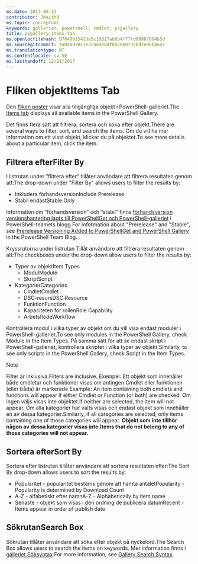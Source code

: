 ```yaml
---
ms.date: 2017-06-12
contributor: JKeithB
ms.topic: conceptual
keywords: galleriet, powershell, cmdlet, psgallery
title: psgallery_items_tab
ms.openlocfilehash: 8704091542de5c19817ab0b4f77fd98987084b5d
ms.sourcegitcommit: 1a0a0928c1e3cae4e8df8d79b0737bd7ed6b4e47
ms.translationtype: MT
ms.contentlocale: sv-SE
ms.lasthandoff: 12/21/2017
---
```

# <a name="items-tab"></a><span data-ttu-id="8b922-103">Fliken objekt</span><span class="sxs-lookup"><span data-stu-id="8b922-103">Items Tab</span></span>

<span data-ttu-id="8b922-104">Den [fliken poster](https://www.powershellgallery.com/items) visar alla tillgängliga objekt i PowerShell-galleriet.</span><span class="sxs-lookup"><span data-stu-id="8b922-104">The [Items tab](https://www.powershellgallery.com/items) displays all available items in the PowerShell Gallery.</span></span>

<span data-ttu-id="8b922-105">Det finns flera sätt att filtrera, sortera och söka efter objekt.</span><span class="sxs-lookup"><span data-stu-id="8b922-105">There are several ways to filter, sort, and search the items.</span></span>
<span data-ttu-id="8b922-106">Om du vill ha mer information om ett visst objekt, klickar du på objektet.</span><span class="sxs-lookup"><span data-stu-id="8b922-106">To see more details about a particular item, click the item.</span></span>

## <a name="filter-by"></a><span data-ttu-id="8b922-107">Filtrera efter</span><span class="sxs-lookup"><span data-stu-id="8b922-107">Filter By</span></span>

<span data-ttu-id="8b922-108">I listrutan under ”filtrera efter” tillåter användare att filtrera resultaten genom att:</span><span class="sxs-lookup"><span data-stu-id="8b922-108">The drop-down under "Filter By" allows users to filter the results by:</span></span>
* <span data-ttu-id="8b922-109">Inkludera förhandsversion</span><span class="sxs-lookup"><span data-stu-id="8b922-109">Include Prerelease</span></span>
* <span data-ttu-id="8b922-110">Stabil endast</span><span class="sxs-lookup"><span data-stu-id="8b922-110">Stable Only</span></span>

<span data-ttu-id="8b922-111">Information om ”förhandsversion” och ”stabil” finns [förhandsversion versionshantering lagts till PowerShellGet och PowerShell-galleriet](https://blogs.msdn.microsoft.com/powershell/2017/12/05/prerelease-versioning-added-to-powershellget-and-powershell-gallery/) i PowerShell-teamets blogg.</span><span class="sxs-lookup"><span data-stu-id="8b922-111">For information about "Prerelease" and "Stable", see [Prerelease Versioning Added to PowerShellGet and PowerShell Gallery](https://blogs.msdn.microsoft.com/powershell/2017/12/05/prerelease-versioning-added-to-powershellget-and-powershell-gallery/) in the PowerShell Team Blog.</span></span>

<span data-ttu-id="8b922-112">Kryssrutorna under listrutan Tillåt användare att filtrera resultaten genom att:</span><span class="sxs-lookup"><span data-stu-id="8b922-112">The checkboxes under the drop-down allow users to filter the results by:</span></span>
* <span data-ttu-id="8b922-113">Typer av objekt</span><span class="sxs-lookup"><span data-stu-id="8b922-113">Item Types</span></span>
  - <span data-ttu-id="8b922-114">Modul</span><span class="sxs-lookup"><span data-stu-id="8b922-114">Module</span></span>
  - <span data-ttu-id="8b922-115">Skript</span><span class="sxs-lookup"><span data-stu-id="8b922-115">Script</span></span>
* <span data-ttu-id="8b922-116">Kategorier</span><span class="sxs-lookup"><span data-stu-id="8b922-116">Categories</span></span>
  - <span data-ttu-id="8b922-117">Cmdlet</span><span class="sxs-lookup"><span data-stu-id="8b922-117">Cmdlet</span></span>
  - <span data-ttu-id="8b922-118">DSC-resurs</span><span class="sxs-lookup"><span data-stu-id="8b922-118">DSC Resource</span></span>
  - <span data-ttu-id="8b922-119">Funktion</span><span class="sxs-lookup"><span data-stu-id="8b922-119">Function</span></span>
  - <span data-ttu-id="8b922-120">Kapaciteten för rollen</span><span class="sxs-lookup"><span data-stu-id="8b922-120">Role Capability</span></span>
  - <span data-ttu-id="8b922-121">Arbetsflöde</span><span class="sxs-lookup"><span data-stu-id="8b922-121">Workflow</span></span>

<span data-ttu-id="8b922-122">Kontrollera modul i vilka typer av objekt om du vill visa endast moduler i PowerShell-galleriet.</span><span class="sxs-lookup"><span data-stu-id="8b922-122">To see only modules in the PowerShell Gallery, check Module in the Item Types.</span></span>
<span data-ttu-id="8b922-123">På samma sätt för att se endast skript i PowerShell-galleriet, kontrollera skriptet i vilka typer av objekt.</span><span class="sxs-lookup"><span data-stu-id="8b922-123">Similarly, to see only scripts in the PowerShell Gallery, check Script in the Item Types.</span></span>

> [!NOTE]
> <span data-ttu-id="8b922-124">Filter är inklusiva.</span><span class="sxs-lookup"><span data-stu-id="8b922-124">Filters are inclusive.</span></span>
> <span data-ttu-id="8b922-125">Exempel: Ett objekt som innehåller både cmdletar och funktioner visas om antingen Cmdlet eller funktionen (eller båda) är markerade.</span><span class="sxs-lookup"><span data-stu-id="8b922-125">Example: An item containing both cmdlets and functions will appear if either Cmdlet or Function (or both) are checked.</span></span>
> <span data-ttu-id="8b922-126">Om ingen väljs visas inte objektet.</span><span class="sxs-lookup"><span data-stu-id="8b922-126">If neither are selected, the item will not appear.</span></span>
> <span data-ttu-id="8b922-127">Om alla kategorier har valts visas och endast objekt som innehåller en av dessa kategorier.</span><span class="sxs-lookup"><span data-stu-id="8b922-127">Similarly, if all categories are selected, only items containing one of those categories will appear.</span></span>
> <span data-ttu-id="8b922-128">**Objekt som inte tillhör någon av dessa kategorier visas inte.**</span><span class="sxs-lookup"><span data-stu-id="8b922-128">**Items that do not belong to any of those categories will not appear.**</span></span>

## <a name="sort-by"></a><span data-ttu-id="8b922-129">Sortera efter</span><span class="sxs-lookup"><span data-stu-id="8b922-129">Sort By</span></span>

<span data-ttu-id="8b922-130">Sortera efter listrutan tillåter användare att sortera resultaten efter:</span><span class="sxs-lookup"><span data-stu-id="8b922-130">The Sort By drop-down allows users to sort the results by:</span></span>
* <span data-ttu-id="8b922-131">Popularitet - popularitet bestäms genom att hämta antalet</span><span class="sxs-lookup"><span data-stu-id="8b922-131">Popularity - Popularity is determined by Download Count</span></span>
* <span data-ttu-id="8b922-132">A-Z - alfabetiskt efter namn</span><span class="sxs-lookup"><span data-stu-id="8b922-132">A-Z - Alphabetically by item name</span></span>
* <span data-ttu-id="8b922-133">Senaste - objekt som visas i den ordning de publicera datum</span><span class="sxs-lookup"><span data-stu-id="8b922-133">Recent - Items appear in order of publish date</span></span>

## <a name="search-box"></a><span data-ttu-id="8b922-134">Sökrutan</span><span class="sxs-lookup"><span data-stu-id="8b922-134">Search Box</span></span>

<span data-ttu-id="8b922-135">Sökrutan tillåter användare att söka efter objekt på nyckelord.</span><span class="sxs-lookup"><span data-stu-id="8b922-135">The Search Box allows users to search the items on keywords.</span></span>
<span data-ttu-id="8b922-136">Mer information finns i [galleriet Söksyntax](psgallery_search_syntax.md).</span><span class="sxs-lookup"><span data-stu-id="8b922-136">For more information, see [Gallery Search Syntax](psgallery_search_syntax.md).</span></span>
